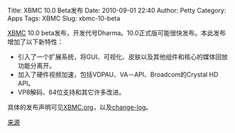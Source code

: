 Title: XBMC 10.0 Beta发布
Date: 2010-09-01 22:40
Author: Petty
Category: Apps
Tags: XBMC
Slug: xbmc-10-beta

[XBMC](http://linuxtoy.org/archives/watch-hd-movies-using-xbmc.html)
10.0
beta发布，开发代号Dharma。10.0正式版可能很快发布。本此发布增加了以下新特性：

-   引入了一个扩展系统，将GUI、可视化、皮肤以及其他组件和核心的媒体回放功能分离开。
-   加入了硬件视频加速，包括VDPAU、VA－API、Broadcom的Crystal HD API。
-   VP8解码、64位支持和其它许多改进。

具体的发布声明可见[XBMC.org](http://xbmc.org/theuni/2010/08/30/finally-out-the-door-dharma-beta1/)，以及[change-log](http://trac.xbmc.org/milestone/%22Dharma%22)。

[来源](http://www.phoronix.com/scan.php?page=news_item&px=ODU1NQ)
